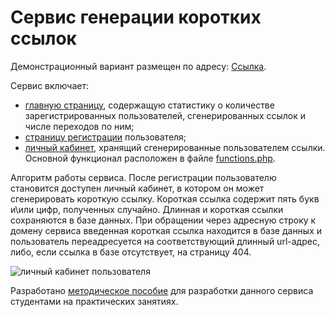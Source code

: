 # Сервис генерации коротких ссылок

Демонстрационный вариант размещен по адресу: <a target="_blank" href="#">Ссылка</a>.

Сервис включает:
-	<a target="_blank" href="https://github.com/goshanoob/cuturl/blob/master/index.php">главную страницу</a>, содержащую статистику о количестве зарегистрированных пользователей, сгенерированных ссылок и числе переходов по ним;
-	<a target="_blank" href="https://github.com/goshanoob/cuturl/blob/master/register.php">страницу регистрации</a> пользователя;
-	<a target="_blank" href="https://github.com/goshanoob/cuturl/blob/master/profile.php">личный кабинет</a>, хранящий сгенерированные пользователем ссылки.
Основной функционал расположен в файле <a target="_blank" href="https://github.com/goshanoob/cuturl/blob/master/includes/functions.php">functions.php</a>.

Алгоритм работы сервиса. 
После регистрации пользователю становится доступен личный кабинет, в котором он может сгенерировать короткую ссылку. Короткая ссылка содержит пять букв и\или цифр, полученных случайно. Длинная и короткая ссылки сохраняются в базе данных. При обращении через адресную строку к домену сервиса введенная короткая ссылка находится в базе данных и пользователь переадресуется на соответствующий длинный url-адрес, либо, если ссылка в базе отсутствует, на страницу 404.

<img alt="личный кабинет пользователя" src="https://i.ibb.co/2WRNfwF/cuturl.png">

Разработано <a target="_blank" href="https://cloud.mail.ru/public/RDKo/zBnw2DebF">методическое пособие</a> для разработки данного сервиса студентами на практических занятиях.

